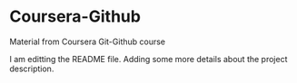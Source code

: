 # Coursera-Github
Material from Coursera Git-Github course

I am editting the README file. Adding some more details about the project description.
